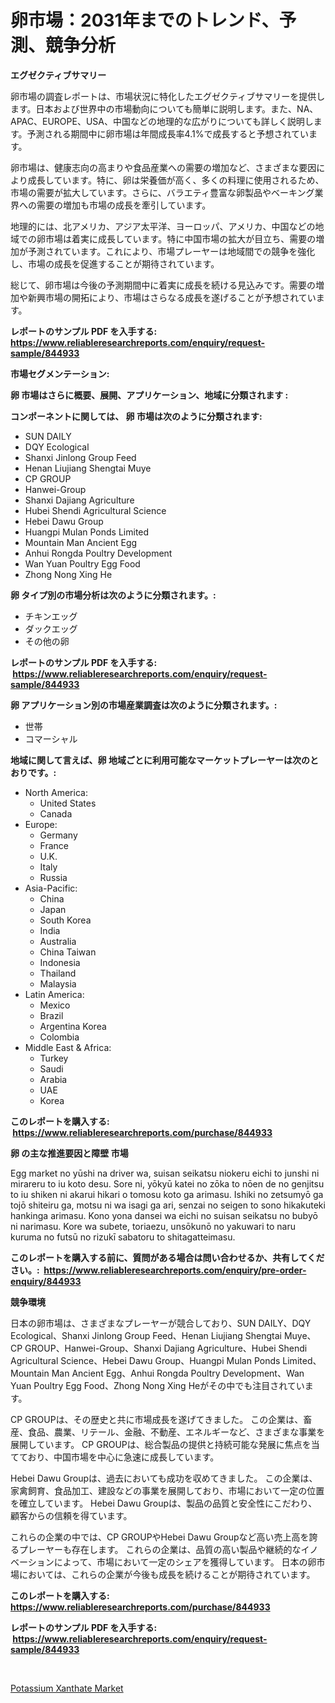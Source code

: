 <p><h1>卵市場：2031年までのトレンド、予測、競争分析</h1></p><p><strong>エグゼクティブサマリー</strong></p>
<p><p>卵市場の調査レポートは、市場状況に特化したエグゼクティブサマリーを提供します。日本および世界中の市場動向についても簡単に説明します。また、NA、APAC、EUROPE、USA、中国などの地理的な広がりについても詳しく説明します。予測される期間中に卵市場は年間成長率4.1%で成長すると予想されています。</p><p>卵市場は、健康志向の高まりや食品産業への需要の増加など、さまざまな要因により成長しています。特に、卵は栄養価が高く、多くの料理に使用されるため、市場の需要が拡大しています。さらに、バラエティ豊富な卵製品やベーキング業界への需要の増加も市場の成長を牽引しています。</p><p>地理的には、北アメリカ、アジア太平洋、ヨーロッパ、アメリカ、中国などの地域での卵市場は着実に成長しています。特に中国市場の拡大が目立ち、需要の増加が予測されています。これにより、市場プレーヤーは地域間での競争を強化し、市場の成長を促進することが期待されています。</p><p>総じて、卵市場は今後の予測期間中に着実に成長を続ける見込みです。需要の増加や新興市場の開拓により、市場はさらなる成長を遂げることが予想されています。</p></p>
<p><strong>レポートのサンプル PDF を入手する: <a href="https://www.reliableresearchreports.com/enquiry/request-sample/844933">https://www.reliableresearchreports.com/enquiry/request-sample/844933</a></strong></p>
<p><strong>市場セグメンテーション:</strong></p>
<p><strong> 卵 市場はさらに概要、展開、アプリケーション、地域に分類されます :</strong></p>
<p><strong>コンポーネントに関しては、 卵 市場は次のように分類されます: &nbsp;</strong></p>
<p><ul><li>SUN DAILY</li><li>DQY Ecological</li><li>Shanxi Jinlong Group Feed</li><li>Henan Liujiang Shengtai Muye</li><li>CP GROUP</li><li>Hanwei-Group</li><li>Shanxi Dajiang Agriculture</li><li>Hubei Shendi Agricultural Science</li><li>Hebei Dawu Group</li><li>Huangpi Mulan Ponds Limited</li><li>Mountain Man Ancient Egg</li><li>Anhui Rongda Poultry Development</li><li>Wan Yuan Poultry Egg Food</li><li>Zhong Nong Xing He</li></ul></p>
<p><strong> 卵 タイプ別の市場分析は次のように分類されます。:</strong></p>
<p><ul><li>チキンエッグ</li><li>ダックエッグ</li><li>その他の卵</li></ul></p>
<p><strong>レポートのサンプル PDF を入手する: &nbsp;<a href="https://www.reliableresearchreports.com/enquiry/request-sample/844933">https://www.reliableresearchreports.com/enquiry/request-sample/844933</a></strong></p>
<p><strong> 卵 アプリケーション別の市場産業調査は次のように分類されます。:</strong></p>
<p><ul><li>世帯</li><li>コマーシャル</li></ul></p>
<p><strong>地域に関して言えば、卵 地域ごとに利用可能なマーケットプレーヤーは次のとおりです。:</strong></p>
<p><ul>
    <li>
        North America:
        <ul>
            <li>United States</li>
            <li>Canada</li>
        </ul>
    </li>
    <li>
        Europe:
        <ul>
            <li>Germany</li>
            <li>France</li>
            <li>U.K.</li>
            <li>Italy</li>
            <li>Russia</li>
        </ul>
    </li>
    <li>
        Asia-Pacific:
        <ul>
            <li>China</li>
            <li>Japan</li>
            <li>South Korea</li>
            <li>India</li>
            <li>Australia</li>
            <li>China Taiwan</li>
            <li>Indonesia</li>
            <li>Thailand</li>
            <li>Malaysia</li>
        </ul>
    </li>
    <li>
        Latin America:
        <ul>
            <li>Mexico</li>
            <li>Brazil</li>
            <li>Argentina Korea</li>
            <li>Colombia</li>
        </ul>
    </li>
    <li>
        Middle East & Africa:
        <ul>
            <li>Turkey</li>
            <li>Saudi</li>
            <li>Arabia</li>
            <li>UAE</li>
            <li>Korea</li>
        </ul>
    </li>
    </ul></p>
<p><strong>このレポートを購入する: &nbsp;<a href="https://www.reliableresearchreports.com/purchase/844933">https://www.reliableresearchreports.com/purchase/844933</a></strong></p>
<p><strong>卵 の主な推進要因と障壁 市場</strong></p>
<p><p>Egg market no yūshi na driver wa, suisan seikatsu niokeru eichi to junshi ni mirareru to iu koto desu. Sore ni, yōkyū katei no zōka to nōen de no genjitsu to iu shiken ni akarui hikari o tomosu koto ga arimasu. Ishiki no zetsumyō ga tojō shiteiru ga, motsu ni wa isagi ga ari, senzai no seigen to sono hikakuteki hankinga arimasu. Kono yona dansei wa eichi no suisan seikatsu no bubyō ni narimasu. Kore wa subete, toriaezu, unsōkunō no yakuwari to naru kuruma no futsū no rizukī sabatoru to shitagatteimasu.</p></p>
<p><strong>このレポートを購入する前に、質問がある場合は問い合わせるか、共有してください。:&nbsp; <a href="https://www.reliableresearchreports.com/enquiry/pre-order-enquiry/844933">https://www.reliableresearchreports.com/enquiry/pre-order-enquiry/844933</a></strong></p>
<p><strong>競争環境</strong></p>
<p><p>日本の卵市場は、さまざまなプレーヤーが競合しており、SUN DAILY、DQY Ecological、Shanxi Jinlong Group Feed、Henan Liujiang Shengtai Muye、CP GROUP、Hanwei-Group、Shanxi Dajiang Agriculture、Hubei Shendi Agricultural Science、Hebei Dawu Group、Huangpi Mulan Ponds Limited、Mountain Man Ancient Egg、Anhui Rongda Poultry Development、Wan Yuan Poultry Egg Food、Zhong Nong Xing Heがその中でも注目されています。</p><p>CP GROUPは、その歴史と共に市場成長を遂げてきました。 この企業は、畜産、食品、農業、リテール、金融、不動産、エネルギーなど、さまざまな事業を展開しています。 CP GROUPは、総合製品の提供と持続可能な発展に焦点を当てており、中国市場を中心に急速に成長しています。</p><p>Hebei Dawu Groupは、過去においても成功を収めてきました。 この企業は、家禽飼育、食品加工、建設などの事業を展開しており、市場において一定の位置を確立しています。 Hebei Dawu Groupは、製品の品質と安全性にこだわり、顧客からの信頼を得ています。</p><p>これらの企業の中では、CP GROUPやHebei Dawu Groupなど高い売上高を誇るプレーヤーも存在します。 これらの企業は、品質の高い製品や継続的なイノベーションによって、市場において一定のシェアを獲得しています。 日本の卵市場においては、これらの企業が今後も成長を続けることが期待されています。</p></p>
<p><strong>このレポートを購入する: &nbsp; <a href="https://www.reliableresearchreports.com/purchase/844933">https://www.reliableresearchreports.com/purchase/844933</a></strong></p>
<p><strong>レポートのサンプル PDF を入手する: &nbsp;<a href="https://www.reliableresearchreports.com/enquiry/request-sample/844933">https://www.reliableresearchreports.com/enquiry/request-sample/844933</a></strong><strong></strong></p>
<p>&nbsp;</p>
<p><p><a href="https://picayune-night-cbd.notion.site/Potassium-Xanthate-Market-Research-Report-The-Key-To-Successful-Business-Strategy-Forecasted-for-Pe-e0153f8e84a04c958dd8bd9413b3930e">Potassium Xanthate Market</a></p></p>